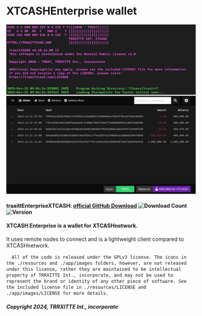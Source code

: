 # XTCASHEnterprise wallet
<img src="https://github.com/TRRXITTE/XTCASHEnterprise/blob/main/docs/currency.png">

<img src="https://github.com/TRRXITTE/XTCASHEnterprise/blob/main/docs/XTCASHinterface.png">

#### traaittEnterpriseXTCASH: [official GitHub Download](https://GitHub.com/trrxitte/XTCASHEnterprise/releases) ![Download Count](https://img.shields.io/github/downloads/TRRXITTE/XTCASHEnterprise/total.svg) ![Version](https://img.shields.io/github/v/release/TRRXITTE/XTCASHEnterprise)


#### XTCASH Enterprise is a wallet for XTCASHnetwork.

 It uses remote nodes to connect and is a lightweight client compared to XTCASHnetwork.

```
  All of the code is released under the GPLv3 license. The icons in the ./resources and ./app/images folders, however, are not released under this license, rather they are maintained to be intellectual property of TRRXITTE Int., incorporate, and may not be used to represent the brand or identity of any other piece of software. See the included license file in ./resources/LICENSE and ./app/images/LICENSE for more details.
```
##### Copyright 2024, TRRXITTE Int., incorporate
